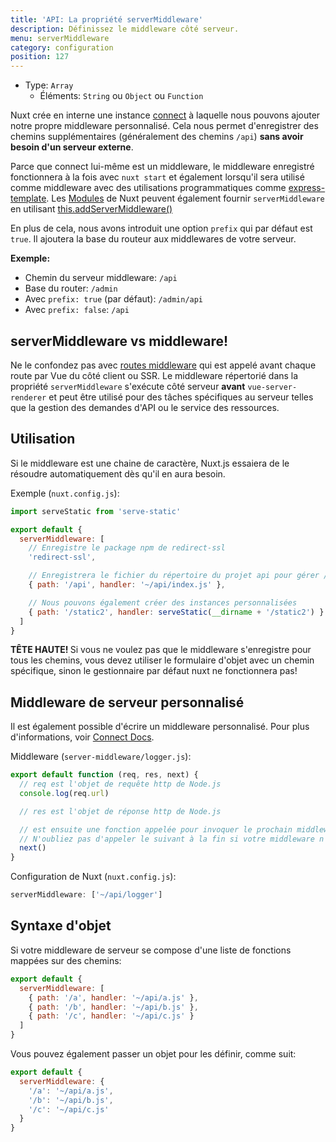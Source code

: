 ```yaml
---
title: 'API: La propriété serverMiddleware'
description: Définissez le middleware côté serveur.
menu: serverMiddleware
category: configuration
position: 127
---
```


- Type: `Array`
  - Éléments: `String` ou `Object` ou `Function`

Nuxt crée en interne une instance [connect](https://github.com/senchalabs/connect) à laquelle nous pouvons ajouter notre propre middleware personnalisé. Cela nous permet d'enregistrer des chemins supplémentaires (généralement des chemins `/api`) **sans avoir besoin d'un serveur externe**.

Parce que connect lui-même est un middleware, le middleware enregistré fonctionnera à la fois avec `nuxt start` et également lorsqu'il sera utilisé comme middleware avec des utilisations programmatiques comme [express-template](https://github.com/nuxt-community/express-template). Les [Modules](/guide/modules) de Nuxt peuvent également fournir `serverMiddleware` en utilisant [this.addServerMiddleware()](/api/internals-module-container#addservermiddleware-middleware-)

En plus de cela, nous avons introduit une option `prefix` qui par défaut est `true`. Il ajoutera la base du routeur aux middlewares de votre serveur.

**Exemple:**

- Chemin du serveur middleware: `/api`
- Base du router: `/admin`
- Avec `prefix: true` (par défaut): `/admin/api`
- Avec `prefix: false`: `/api`

## serverMiddleware vs middleware!

Ne le confondez pas avec [routes middleware](/guide/routing#middleware) qui est appelé avant chaque route par Vue du côté client ou SSR. Le middleware répertorié dans la propriété `serverMiddleware` s'exécute côté serveur **avant** `vue-server-renderer` et peut être utilisé pour des tâches spécifiques au serveur telles que la gestion des demandes d'API ou le service des ressources.

## Utilisation

Si le middleware est une chaine de caractère, Nuxt.js essaiera de le résoudre automatiquement dès qu'il en aura besoin.

Exemple (`nuxt.config.js`):

```js
import serveStatic from 'serve-static'

export default {
  serverMiddleware: [
    // Enregistre le package npm de redirect-ssl
    'redirect-ssl',

    // Enregistrera le fichier du répertoire du projet api pour gérer /api/*
    { path: '/api', handler: '~/api/index.js' },

    // Nous pouvons également créer des instances personnalisées
    { path: '/static2', handler: serveStatic(__dirname + '/static2') }
  ]
}
```

<p class="Alert Alert--danger">
    <b>TÊTE HAUTE! </b>
    Si vous ne voulez pas que le middleware s'enregistre pour tous les chemins, vous devez utiliser le formulaire d'objet 
    avec un chemin spécifique, sinon le gestionnaire par défaut nuxt ne fonctionnera pas!
</p>

## Middleware de serveur personnalisé

Il est également possible d'écrire un middleware personnalisé. Pour plus d'informations, voir [Connect Docs](https://github.com/senchalabs/connect#appusefn).

Middleware (`server-middleware/logger.js`):

```js
export default function (req, res, next) {
  // req est l'objet de requête http de Node.js
  console.log(req.url)

  // res est l'objet de réponse http de Node.js

  // est ensuite une fonction appelée pour invoquer le prochain middleware
  // N'oubliez pas d'appeler le suivant à la fin si votre middleware n'est pas un endpoint!
  next()
}
```

Configuration de Nuxt (`nuxt.config.js`):

```js
serverMiddleware: ['~/api/logger']
```

## Syntaxe d'objet

Si votre middleware de serveur se compose d'une liste de fonctions mappées sur des chemins:

```js
export default {
  serverMiddleware: [
    { path: '/a', handler: '~/api/a.js' },
    { path: '/b', handler: '~/api/b.js' },
    { path: '/c', handler: '~/api/c.js' }
  ]
}
```

Vous pouvez également passer un objet pour les définir, comme suit:

```js
export default {
  serverMiddleware: {
    '/a': '~/api/a.js',
    '/b': '~/api/b.js',
    '/c': '~/api/c.js'
  }
}
```
